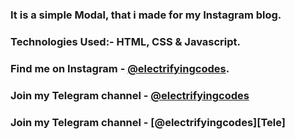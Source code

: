 ### It is a simple Modal, that i made for my Instagram blog.

### Technologies Used:- HTML, CSS & Javascript.

### Find me on Instagram - [@electrifyingcodes][Instagram].
### Join my Telegram channel - [@electrifyingcodes][Telegram]
### Join my Telegram channel - [@electrifyingcodes][Tele]

[Instagram]: https://www.instagram.com/electrifyingcodes
[Telegram]: https://t.me/electrifyingcodes